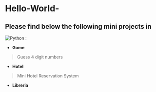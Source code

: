 # Hello-World-


## Please find below the following mini projects in 
![Python](https://www.google.com/imgres?imgurl=https%3A%2F%2F1000marcas.net%2Fwp-content%2Fuploads%2F2020%2F11%2FPython-logo.jpg&imgrefurl=https%3A%2F%2F1000marcas.net%2Fpython-logo%2F&tbnid=7aYytwuNBDXRqM&vet=12ahUKEwjInse7pdn0AhWv8IUKHWRsDiMQMygDegUIARDNAQ..i&docid=sKYT_HCMkJ5CSM&w=1920&h=790&itg=1&q=python%20logo&ved=2ahUKEwjInse7pdn0AhWv8IUKHWRsDiMQMygDegUIARDNAQ) :

- **Game**
> Guess 4 digit numbers 
- **Hotel**
> Mini Hotel Reservation System
- **Libreria**
